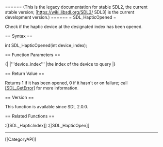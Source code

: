 ====== (This is the legacy documentation for stable SDL2, the current stable version; [https://wiki.libsdl.org/SDL3/ SDL3] is the current development version.) ======
= SDL_HapticOpened =

Check if the haptic device at the designated index has been opened.

== Syntax ==

<syntaxhighlight lang='c'>
int SDL_HapticOpened(int device_index);
</syntaxhighlight>

== Function Parameters ==

{|
|'''device_index'''
|the index of the device to query
|}

== Return Value ==

Returns 1 if it has been opened, 0 if it hasn't or on failure; call
[[SDL_GetError]]() for more information.

== Version ==

This function is available since SDL 2.0.0.

== Related Functions ==

:[[SDL_HapticIndex]]
:[[SDL_HapticOpen]]

----
[[CategoryAPI]]



